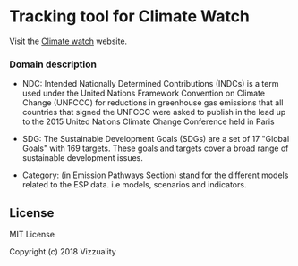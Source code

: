 # Tracking tool for Climate Watch

Visit the [Climate watch](https://www.climatewatchdata.org/) website.

### Domain description

- NDC: Intended Nationally Determined Contributions (INDCs) is a term used under the United Nations Framework Convention on Climate Change (UNFCCC) for reductions in greenhouse gas emissions that all countries that signed the UNFCCC were asked to publish in the lead up to the 2015 United Nations Climate Change Conference held in Paris

- SDG: The Sustainable Development Goals (SDGs) are a set of 17 "Global Goals" with 169 targets. These goals and targets cover a broad range of sustainable development issues.

- Category: (in Emission Pathways Section) stand for the different models related to the ESP data. i.e models, scenarios and indicators.


## License
MIT License

Copyright (c) 2018 Vizzuality
